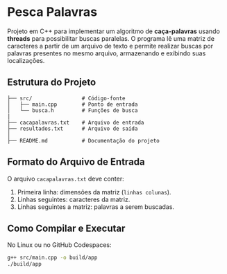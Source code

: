 # Pesca Palavras
Projeto em C++ para implementar um algoritmo de **caça-palavras** usando **threads** para possibilitar buscas paralelas.
O programa lê uma matriz de caracteres a partir de um arquivo de texto e permite realizar buscas por palavras presentes no mesmo arquivo, armazenando e exibindo suas localizações.

## Estrutura do Projeto
```text
├── src/                # Código-fonte
│   ├── main.cpp        # Ponto de entrada
│   └── busca.h         # Funções de busca
|              
├── cacapalavras.txt    # Arquivo de entrada
├── resultados.txt      # Arquivo de saída
│
├── README.md           # Documentação do projeto
```

## Formato do Arquivo de Entrada

O arquivo `cacapalavras.txt` deve conter:

1. Primeira linha: dimensões da matriz (`linhas colunas`).
2. Linhas seguintes: caracteres da matriz.
3. Linhas seguintes a matriz: palavras a serem buscadas.

## Como Compilar e Executar

No Linux ou no GitHub Codespaces:

```bash
g++ src/main.cpp -o build/app
./build/app
